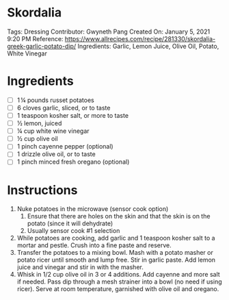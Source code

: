 # Skordalia

Tags: Dressing
Contributor: Gwyneth Pang
Created On: January 5, 2021 9:20 PM
Reference: https://www.allrecipes.com/recipe/281330/skordalia-greek-garlic-potato-dip/
Ingredients: Garlic, Lemon Juice, Olive Oil, Potato, White Vinegar

# Ingredients

- [ ]  1 ¼ pounds russet potatoes
- [ ]  6 cloves garlic, sliced, or to taste
- [ ]  1 teaspoon kosher salt, or more to taste
- [ ]  ½ lemon, juiced
- [ ]  ¼ cup white wine vinegar
- [ ]  ½ cup olive oil
- [ ]  1 pinch cayenne pepper (optional)
- [ ]  1 drizzle olive oil, or to taste
- [ ]  1 pinch minced fresh oregano (optional)

# Instructions

1. Nuke potatoes in the microwave (sensor cook option)
    1. Ensure that there are holes on the skin and that the skin is on the potato (since it will dehydrate)
    2. Usually sensor cook #1 selection
2. While potatoes are cooking, add garlic and 1 teaspoon kosher salt to a mortar and pestle. Crush into a fine paste and reserve.
3. Transfer the potatoes to a mixing bowl. Mash with a potato masher or potato ricer until smooth and lump free. Stir in garlic paste. Add lemon juice and vinegar and stir in with the masher.
4. Whisk in 1/2 cup olive oil in 3 or 4 additions. Add cayenne and more salt if needed. Pass dip through a mesh strainer into a bowl (no need if using ricer). Serve at room temperature, garnished with olive oil and oregano.